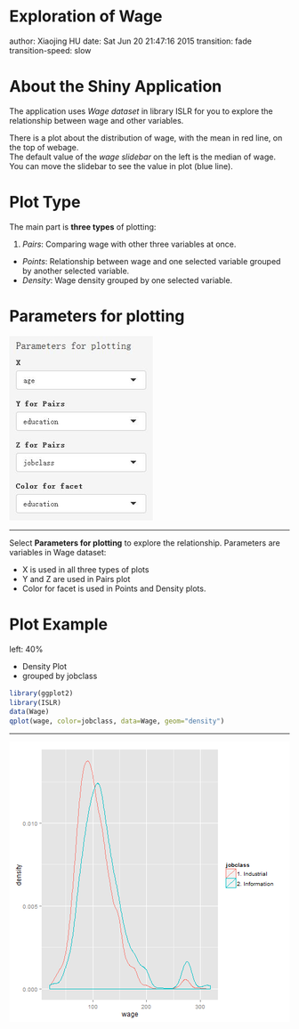 Exploration of Wage
========================================================
author: Xiaojing HU
date: Sat Jun 20 21:47:16 2015
transition: fade
transition-speed: slow

About the Shiny Application
========================================================

The application uses *Wage dataset* in library ISLR for you to explore the relationship between wage and other variables.  

There is a plot about the distribution of wage, with the mean in red line, on the top of webage.   
The default value of the *wage slidebar* on the left is the median of wage. You can move the slidebar to see the value in plot (blue line).


Plot Type
========================================================
The main part is **three types** of plotting:

1. *Pairs*: Comparing wage with other three variables at once.
- *Points*: Relationship between wage and one selected variable grouped by another selected variable.
- *Density*: Wage density grouped by one selected variable.

Parameters for plotting
========================================================
![selection](Assignment-figure/side.jpg)
***
Select **Parameters for plotting** to explore the relationship. Parameters are variables in Wage dataset:
- X is used in all three types of plots
- Y and Z are used in Pairs plot
- Color for facet is used in Points and Density plots.

Plot Example
========================================================
left: 40%
- Density Plot 
- grouped by jobclass

```r
library(ggplot2)
library(ISLR)
data(Wage)
qplot(wage, color=jobclass, data=Wage, geom="density")
```

***
![plot of chunk example](Assignment-figure/example-1.png) 
